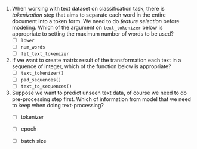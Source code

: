 1.  When working with text dataset on classification task, there is *tokenization* step that aims to separate each word in the entire document into a token form. We need to do *feature selection* before modeling. Which of the argument on `text_tokenizer` below is appropriate to setting the maximum number of words to be used?
    - [ ] `lower`
    - [ ] `num_words`
    - [ ] `fit_text_tokenizer`
2.  If we want to create matrix result of the transformation each text in a sequence of integer, which of the function below is appropriate?
    - [ ] `text_tokenizer()`
    - [ ] `pad_sequences()`
    - [ ] `text_to_sequences()`
3.  Suppose we want to predict unseen text data, of course we need to do pre-processing step first. Which of information from model that we need to keep when doing text-processing? 
    - [ ] tokenizer
    - [ ] epoch
    - [ ] batch size


